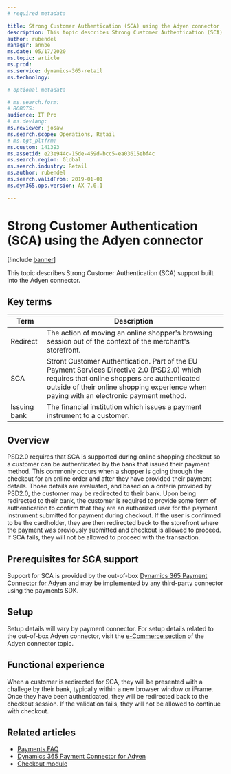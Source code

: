 ```yaml
---
# required metadata

title: Strong Customer Authentication (SCA) using the Adyen connector
description: This topic describes Strong Customer Authentication (SCA) in the storefront checkout.
author: rubendel
manager: annbe
ms.date: 05/17/2020
ms.topic: article
ms.prod: 
ms.service: dynamics-365-retail
ms.technology: 

# optional metadata

# ms.search.form: 
# ROBOTS: 
audience: IT Pro
# ms.devlang: 
ms.reviewer: josaw
ms.search.scope: Operations, Retail
# ms.tgt_pltfrm: 
ms.custom: 141393
ms.assetid: e23e944c-15de-459d-bcc5-ea03615ebf4c
ms.search.region: Global
ms.search.industry: Retail
ms.author: rubendel
ms.search.validFrom: 2019-01-01
ms.dyn365.ops.version: AX 7.0.1

---
```


# Strong Customer Authentication (SCA) using the Adyen connector


[!include [banner](../includes/banner.md)]

This topic describes Strong Customer Authentication (SCA) support built into the Adyen connector.

## Key terms

| Term | Description |
|---|---|
| Redirect | The action of moving an online shopper's browsing session out of the context of the merchant's storefront. |
| SCA | Stront Customer Authentication. Part of the EU Payment Services Directive 2.0 (PSD2.0) which requires that online shoppers are authenticated outside of their online shopping experience when paying with an electronic payment method. |
| Issuing bank | The financial institution which issues a payment instrument to a customer. |

## Overview

PSD2.0 requires that SCA is supported during online shopping checkout so a customer can be authenticated by the bank that issued their payment method. This commonly occurs when a shopper is going through the checkout for an online order and after they have provided their payment details. Those details are evaluated, and based on a criteria provided by PSD2.0, the customer may be redirected to their bank. Upon being redirected to their bank, the customer is required to provide some form of authentication to confirm that they are an authorized user for the payment instrument submitted for payment during checkout. If the user is confirmed to be the cardholder, they are then redirected back to the storefront where the payment was previously submitted and checkout is allowed to proceed. If SCA fails, they will not be allowed to proceed with the transaction.

## Prerequisites for SCA support

Support for SCA is provided by the out-of-box [Dynamics 365 Payment Connector for Adyen](https://docs.microsoft.com/dynamics365/commerce/dev-itpro/adyen-connector?tabs=8-1-3) and may be implemented by any third-party connector using the payments SDK.

## Setup

Setup details will vary by payment connector. For setup details related to the out-of-box Adyen connector, visit the [e-Commerce section](https://docs.microsoft.com/dynamics365/commerce/dev-itpro/adyen-connector?tabs=8-1-3#e-commerce) of the Adyen connector topic. 

## Functional experience

When a customer is redirected for SCA, they will be presented with a challege by their bank, typically within a new browser window or iFrame. Once they have been authenticated, they will be redirected back to the checkout session. If the validation fails, they will not be allowed to continue with checkout. 

## Related articles

- [Payments FAQ](https://docs.microsoft.com/dynamics365/unified-operations/retail/dev-itpro/payments-retail)
- [Dynamics 365 Payment Connector for Adyen](https://docs.microsoft.com/dynamics365/commerce/dev-itpro/adyen-connector?tabs=8-1-3)
- [Checkout module](https://docs.microsoft.com/dynamics365/commerce/add-checkout-module)
